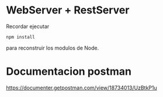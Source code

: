 # WebServer + RestServer

Recordar ejecutar

```
npm install
```

para reconstruir los modulos de Node.

# Documentacion postman

https://documenter.getpostman.com/view/18734013/UzBtkP1u
